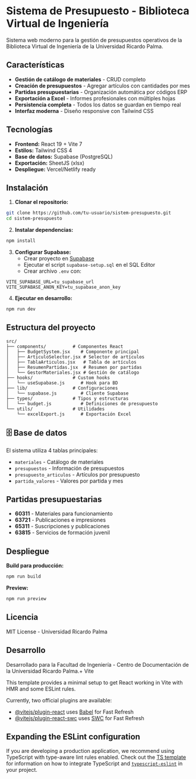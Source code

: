 # Sistema de Presupuesto - Biblioteca Virtual de Ingeniería

Sistema web moderno para la gestión de presupuestos operativos de la Biblioteca Virtual de Ingeniería de la Universidad Ricardo Palma.

## Características

- **Gestión de catálogo de materiales** - CRUD completo
- **Creación de presupuestos** - Agregar artículos con cantidades por mes
- **Partidas presupuestarias** - Organización automática por códigos ERP
- **Exportación a Excel** - Informes profesionales con múltiples hojas
- **Persistencia completa** - Todos los datos se guardan en tiempo real
- **Interfaz moderna** - Diseño responsive con Tailwind CSS

## Tecnologías

- **Frontend:** React 19 + Vite 7
- **Estilos:** Tailwind CSS 4
- **Base de datos:** Supabase (PostgreSQL)
- **Exportación:** SheetJS (xlsx)
- **Despliegue:** Vercel/Netlify ready

## Instalación

1. **Clonar el repositorio:**
```bash
git clone https://github.com/tu-usuario/sistem-presupuesto.git
cd sistem-presupuesto
```

2. **Instalar dependencias:**
```bash
npm install
```

3. **Configurar Supabase:**
   - Crear proyecto en [Supabase](https://supabase.com)
   - Ejecutar el script `supabase-setup.sql` en el SQL Editor
   - Crear archivo `.env` con:
```
VITE_SUPABASE_URL=tu_supabase_url
VITE_SUPABASE_ANON_KEY=tu_supabase_anon_key
```

4. **Ejecutar en desarrollo:**
```bash
npm run dev
```

## Estructura del proyecto

```
src/
├── components/          # Componentes React
│   ├── BudgetSystem.jsx    # Componente principal
│   ├── ArticuloSelector.jsx # Selector de artículos
│   ├── TablaArticulos.jsx   # Tabla de artículos
│   ├── ResumenPartidas.jsx  # Resumen por partidas
│   └── GestorMateriales.jsx # Gestión de catálogo
├── hooks/               # Custom hooks
│   └── useSupabase.js      # Hook para BD
├── lib/                 # Configuraciones
│   └── supabase.js         # Cliente Supabase
├── types/               # Tipos y estructuras
│   └── budget.js           # Definiciones de presupuesto
└── utils/               # Utilidades
    └── excelExport.js      # Exportación Excel
```

## 🗄️ Base de datos

El sistema utiliza 4 tablas principales:
- `materiales` - Catálogo de materiales
- `presupuestos` - Información de presupuestos
- `presupuesto_articulos` - Artículos por presupuesto
- `partida_valores` - Valores por partida y mes

## Partidas presupuestarias

- **60311** - Materiales para funcionamiento
- **63721** - Publicaciones e impresiones  
- **65311** - Suscripciones y publicaciones
- **63815** - Servicios de formación juvenil

## Despliegue

**Build para producción:**
```bash
npm run build
```

**Preview:**
```bash
npm run preview
```

## Licencia

MIT License - Universidad Ricardo Palma

## Desarrollo

Desarrollado para la Facultad de Ingeniería - Centro de Documentación de la Universidad Ricardo Palma.+ Vite

This template provides a minimal setup to get React working in Vite with HMR and some ESLint rules.

Currently, two official plugins are available:

- [@vitejs/plugin-react](https://github.com/vitejs/vite-plugin-react/blob/main/packages/plugin-react) uses [Babel](https://babeljs.io/) for Fast Refresh
- [@vitejs/plugin-react-swc](https://github.com/vitejs/vite-plugin-react/blob/main/packages/plugin-react-swc) uses [SWC](https://swc.rs/) for Fast Refresh

## Expanding the ESLint configuration

If you are developing a production application, we recommend using TypeScript with type-aware lint rules enabled. Check out the [TS template](https://github.com/vitejs/vite/tree/main/packages/create-vite/template-react-ts) for information on how to integrate TypeScript and [`typescript-eslint`](https://typescript-eslint.io) in your project.
